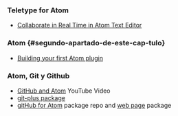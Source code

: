 ### Teletype for Atom

* [Collaborate in Real Time in Atom Text Editor](https://youtu.be/C_JufDsP2Ng)

### Atom {#segundo-apartado-de-este-cap-tulo}

* [Building your first Atom plugin](https://blog.github.com/2016-08-19-building-your-first-atom-plugin/)

### Atom, Git  y Github

* [GitHub and Atom](https://youtu.be/HqrkEVWBifw) YouTube Video
* [git-plus package](https://atom.io/packages/git-plus)
* [gitHub for Atom](https://github.atom.io/) package repo and [web page](https://github.atom.io/) package
